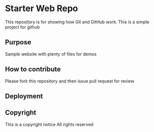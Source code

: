 # Starter Web Repo

This repository is for showing how Git and GitHub work. This is a simple project for github


## Purpose

Sample website with plenty of files for demos

## How to contribute
Please fork this repository and then issue pull request for review

## Deployment

## Copyright

This is a copyright notice All rights reserved